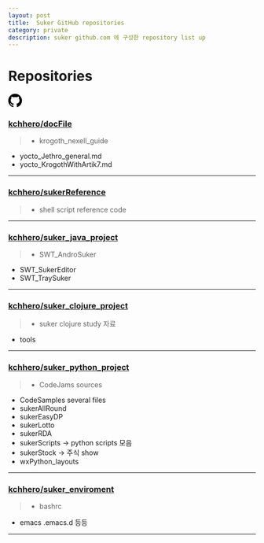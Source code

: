 ```yaml
---
layout: post
title:  Suker GitHub repositories
category: private
description: suker github.com 에 구성한 repository list up
---
```


# Repositories
<svg aria-hidden="true" class="octicon octicon-mark-github" height="28" version="1.1" viewBox="0 0 16 16" width="28"><path fill-rule="evenodd" d="M8 0C3.58 0 0 3.58 0 8c0 3.54 2.29 6.53 5.47 7.59.4.07.55-.17.55-.38 0-.19-.01-.82-.01-1.49-2.01.37-2.53-.49-2.69-.94-.09-.23-.48-.94-.82-1.13-.28-.15-.68-.52-.01-.53.63-.01 1.08.58 1.23.82.72 1.21 1.87.87 2.33.66.07-.52.28-.87.51-1.07-1.78-.2-3.64-.89-3.64-3.95 0-.87.31-1.59.82-2.15-.08-.2-.36-1.02.08-2.12 0 0 .67-.21 2.2.82.64-.18 1.32-.27 2-.27.68 0 1.36.09 2 .27 1.53-1.04 2.2-.82 2.2-.82.44 1.1.16 1.92.08 2.12.51.56.82 1.27.82 2.15 0 3.07-1.87 3.75-3.65 3.95.29.25.54.73.54 1.48 0 1.07-.01 1.93-.01 2.2 0 .21.15.46.55.38A8.013 8.013 0 0 0 16 8c0-4.42-3.58-8-8-8z"></path></svg>
<br>

### [kchhero/docFile](https://github.com/kchhero/docFiles)
> - krogoth_nexell_guide
- yocto_Jethro_general.md
- yocto_KrogothWithArtik7.md

---

### [kchhero/sukerReference](https://github.com/kchhero/sukerReference)
> - shell script reference code

---

### [kchhero/suker_java_project](https://github.com/kchhero/suker_java_project)
> - SWT_AndroSuker
- SWT_SukerEditor
- SWT_TraySuker

---

### [kchhero/suker_clojure_project](https://github.com/kchhero/suker_clojure_project)
> - suker clojure study 자료
- tools

---

### [kchhero/suker_python_project](https://github.com/kchhero/suker_python_project)
> - CodeJams sources
- CodeSamples   several files
- sukerAllRound
- sukerEasyDP
- sukerLotto
- sukerRDA
- sukerScripts -> python scripts 모음
- sukerStock -> 주식 show
- wxPython_layouts

---

### [kchhero/suker_enviroment](https://github.com/kchhero/suker_enviroment)
>- bashrc
- emacs   .emacs.d 등등

---

